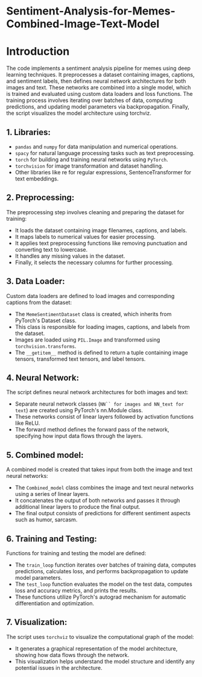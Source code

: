 # Sentiment-Analysis-for-Memes-Combined-Image-Text-Model

# Introduction
The code implements a sentiment analysis pipeline for memes using deep learning techniques. It preprocesses a dataset containing images, captions, and sentiment labels, then defines neural network architectures for both images and text. These networks are combined into a single model, which is trained and evaluated using custom data loaders and loss functions. The training process involves iterating over batches of data, computing predictions, and updating model parameters via backpropagation. Finally, the script visualizes the model architecture using torchviz.

## 1. Libraries:
+ `pandas` and `numpy` for data manipulation and numerical operations.
+ `spacy` for natural language processing tasks such as text preprocessing.
+ `torch` for building and training neural networks using `PyTorch`.
+ `torchvision` for image transformation and dataset handling.
+ Other libraries like re for regular expressions, SentenceTransformer for text embeddings.

## 2. Preprocessing:
The preprocessing step involves cleaning and preparing the dataset for training:
+ It loads the dataset containing image filenames, captions, and labels.
+ It maps labels to numerical values for easier processing.
+ It applies text preprocessing functions like removing punctuation and converting text to lowercase.
+ It handles any missing values in the dataset.
+ Finally, it selects the necessary columns for further processing.

## 3. Data Loader:
Custom data loaders are defined to load images and corresponding captions from the dataset:
+ The `MemeSentimentDataset` class is created, which inherits from PyTorch's Dataset class.
+ This class is responsible for loading images, captions, and labels from the dataset.
+ Images are loaded using `PIL.Image` and transformed using `torchvision.transforms`.
+ The `__getitem__` method is defined to return a tuple containing image tensors, transformed text tensors, and label tensors.

## 4. Neural Network:
The script defines neural network architectures for both images and text:
+ Separate neural network classes (`NN`` for images and NN_text for text`) are created using PyTorch's nn.Module class.
+ These networks consist of linear layers followed by activation functions like ReLU.
+ The forward method defines the forward pass of the network, specifying how input data flows through the layers.

## 5. Combined model:
A combined model is created that takes input from both the image and text neural networks:
+ The `Combined_model` class combines the image and text neural networks using a series of linear layers.
+ It concatenates the output of both networks and passes it through additional linear layers to produce the final output.
+ The final output consists of predictions for different sentiment aspects such as humor, sarcasm.

## 6. Training and Testing:
Functions for training and testing the model are defined:
+ The `train_loop` function iterates over batches of training data, computes predictions, calculates loss, and performs backpropagation to update model parameters.
+ The `test_loop` function evaluates the model on the test data, computes loss and accuracy metrics, and prints the results.
+ These functions utilize PyTorch's autograd mechanism for automatic differentiation and optimization.

## 7. Visualization:
The script uses `torchviz` to visualize the computational graph of the model:
+ It generates a graphical representation of the model architecture, showing how data flows through the network.
+ This visualization helps understand the model structure and identify any potential issues in the architecture.
